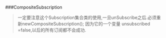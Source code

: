 

###CompositeSubscription
>   一定要注意这个Subscription集合类的使用,一旦unSubscribe之后.必须重新newCompositeSubscription();
 因为它的一个变量 unsubscribed =false,以后的所有订阅都不会成功.
